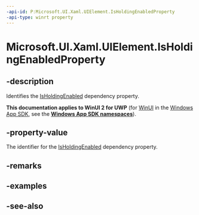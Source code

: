 ```yaml
---
-api-id: P:Microsoft.UI.Xaml.UIElement.IsHoldingEnabledProperty
-api-type: winrt property
---
```


<!-- Property syntax
public Windows.UI.Xaml.DependencyProperty IsHoldingEnabledProperty { get; }
-->

# Microsoft.UI.Xaml.UIElement.IsHoldingEnabledProperty

## -description
Identifies the [IsHoldingEnabled](uielement_isholdingenabled.md) dependency property.

**This documentation applies to WinUI 2 for UWP** (for [WinUI](/windows/apps/winui/winui3/) in the [Windows App SDK](/windows/apps/windows-app-sdk/), see the **[Windows App SDK namespaces](/windows/windows-app-sdk/api/winrt/)**).

## -property-value
The identifier for the [IsHoldingEnabled](uielement_isholdingenabled.md) dependency property.

## -remarks

## -examples

## -see-also
